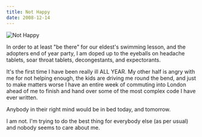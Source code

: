 ```yaml
---
title: Not Happy
date: 2008-12-14
---
```


![Not Happy](https://source.unsplash.com/4v9Kk01mEbY/1600x900)

In order to at least "be there" for our eldest's swimming lesson, and the adopters end of year party, I am doped up to the eyeballs on headache tablets, soar throat tablets, decongestants, and expectorants.

It's the first time I have been really ill ALL YEAR. My other half is angry with me for not helping enough, the kids are driving me round the bend, and just to make matters worse I have an entire week of commuting into London ahead of me to finish and hand over some of the most complex code I have ever written.

Anybody in their right mind would be in bed today, and tomorrow.

I am not. I'm trying to do the best thing for everybody else (as per usual) and nobody seems to care about me.